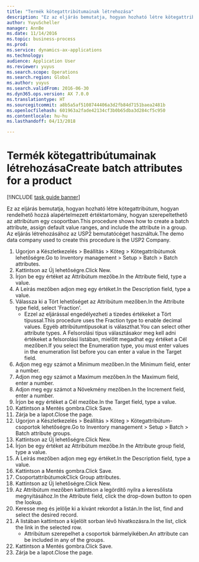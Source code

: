 ```yaml
--- 
title: "Termék kötegattribútumainak létrehozása"
description: "Ez az eljárás bemutatja, hogyan hozható létre kötegattribútum, hogyan rendelhető hozzá alapértelmezett értéktartomány, hogyan szerepeltethető az attribútum egy csoportban."
author: YuyuScheller
manager: AnnBe
ms.date: 11/14/2016
ms.topic: business-process
ms.prod: 
ms.service: dynamics-ax-applications
ms.technology: 
audience: Application User
ms.reviewer: yuyus
ms.search.scope: Operations
ms.search.region: Global
ms.author: yuyus
ms.search.validFrom: 2016-06-30
ms.dyn365.ops.version: AX 7.0.0
ms.translationtype: HT
ms.sourcegitcommit: a8b5a5af5108744406a3d2fb84d7151baea2481b
ms.openlocfilehash: 601963a2fade42134cf3b0b65dba3d284cf5c950
ms.contentlocale: hu-hu
ms.lasthandoff: 04/13/2018

---
```

# <a name="create-batch-attributes-for-a-product"></a><span data-ttu-id="6cf51-103">Termék kötegattribútumainak létrehozása</span><span class="sxs-lookup"><span data-stu-id="6cf51-103">Create batch attributes for a product</span></span>

[!INCLUDE [task guide banner](../../includes/task-guide-banner.md)]

<span data-ttu-id="6cf51-104">Ez az eljárás bemutatja, hogyan hozható létre kötegattribútum, hogyan rendelhető hozzá alapértelmezett értéktartomány, hogyan szerepeltethető az attribútum egy csoportban.</span><span class="sxs-lookup"><span data-stu-id="6cf51-104">This procedure shows how to create a batch attribute, assign default value ranges, and include the attribute in a group.</span></span> <span data-ttu-id="6cf51-105">Az eljárás létrehozásához az USP2 bemutatócéget használtuk.</span><span class="sxs-lookup"><span data-stu-id="6cf51-105">The demo data company used to create this procedure is the USP2 Company.</span></span>

1. <span data-ttu-id="6cf51-106">Ugorjon a Készletkezelés > Beállítás > Köteg > Kötegattribútumok lehetőségre.</span><span class="sxs-lookup"><span data-stu-id="6cf51-106">Go to Inventory management > Setup > Batch > Batch attributes.</span></span>
2. <span data-ttu-id="6cf51-107">Kattintson az Új lehetőségre.</span><span class="sxs-lookup"><span data-stu-id="6cf51-107">Click New.</span></span>
3. <span data-ttu-id="6cf51-108">Írjon be egy értéket az Attribútum mezőbe.</span><span class="sxs-lookup"><span data-stu-id="6cf51-108">In the Attribute field, type a value.</span></span>
4. <span data-ttu-id="6cf51-109">A Leírás mezőben adjon meg egy értéket.</span><span class="sxs-lookup"><span data-stu-id="6cf51-109">In the Description field, type a value.</span></span>
5. <span data-ttu-id="6cf51-110">Válassza ki a Tört lehetőséget az Attribútum mezőben.</span><span class="sxs-lookup"><span data-stu-id="6cf51-110">In the Attribute type field, select 'Fraction'.</span></span>
    * <span data-ttu-id="6cf51-111">Ezzel az eljárással engedélyezheti a tizedes értékeket a Tört típussal.</span><span class="sxs-lookup"><span data-stu-id="6cf51-111">This procedure uses the Fraction type to enable decimal values.</span></span> <span data-ttu-id="6cf51-112">Egyéb attribútumtípusokat is választhat.</span><span class="sxs-lookup"><span data-stu-id="6cf51-112">You can select other attribute types.</span></span> <span data-ttu-id="6cf51-113">A Felsorolási típus választásakor meg kell adni értékeket a felsorolási listában, mielőtt megadhat egy értéket a Cél mezőben.</span><span class="sxs-lookup"><span data-stu-id="6cf51-113">If you select the Enumeration type, you must enter values in the enumeration list before you can enter a value in the Target field.</span></span>  
6. <span data-ttu-id="6cf51-114">Adjon meg egy számot a Minimum mezőben.</span><span class="sxs-lookup"><span data-stu-id="6cf51-114">In the Minimum field, enter a number.</span></span>
7. <span data-ttu-id="6cf51-115">Adjon meg egy számot a Maximum mezőben.</span><span class="sxs-lookup"><span data-stu-id="6cf51-115">In the Maximum field, enter a number.</span></span>
8. <span data-ttu-id="6cf51-116">Adjon meg egy számot a Növekmény mezőben.</span><span class="sxs-lookup"><span data-stu-id="6cf51-116">In the Increment field, enter a number.</span></span>
9. <span data-ttu-id="6cf51-117">Írjon be egy értéket a Cél mezőbe.</span><span class="sxs-lookup"><span data-stu-id="6cf51-117">In the Target field, type a value.</span></span>
10. <span data-ttu-id="6cf51-118">Kattintson a Mentés gombra.</span><span class="sxs-lookup"><span data-stu-id="6cf51-118">Click Save.</span></span>
11. <span data-ttu-id="6cf51-119">Zárja be a lapot.</span><span class="sxs-lookup"><span data-stu-id="6cf51-119">Close the page.</span></span>
12. <span data-ttu-id="6cf51-120">Ugorjon a Készletkezelés > Beállítás > Köteg > Kötegattribútum-csoportok lehetőségre.</span><span class="sxs-lookup"><span data-stu-id="6cf51-120">Go to Inventory management > Setup > Batch > Batch attribute groups.</span></span>
13. <span data-ttu-id="6cf51-121">Kattintson az Új lehetőségre.</span><span class="sxs-lookup"><span data-stu-id="6cf51-121">Click New.</span></span>
14. <span data-ttu-id="6cf51-122">Írjon be egy értéket az Attribútum mezőbe.</span><span class="sxs-lookup"><span data-stu-id="6cf51-122">In the Attribute group field, type a value.</span></span>
15. <span data-ttu-id="6cf51-123">A Leírás mezőben adjon meg egy értéket.</span><span class="sxs-lookup"><span data-stu-id="6cf51-123">In the Description field, type a value.</span></span>
16. <span data-ttu-id="6cf51-124">Kattintson a Mentés gombra.</span><span class="sxs-lookup"><span data-stu-id="6cf51-124">Click Save.</span></span>
17. <span data-ttu-id="6cf51-125">Csoportattribútumok</span><span class="sxs-lookup"><span data-stu-id="6cf51-125">Click Group attributes.</span></span>
18. <span data-ttu-id="6cf51-126">Kattintson az Új lehetőségre.</span><span class="sxs-lookup"><span data-stu-id="6cf51-126">Click New.</span></span>
19. <span data-ttu-id="6cf51-127">Az Attribútum mezőben kattintson a legördítő nyílra a keresőlista megnyitásához.</span><span class="sxs-lookup"><span data-stu-id="6cf51-127">In the Attribute field, click the drop-down button to open the lookup.</span></span>
20. <span data-ttu-id="6cf51-128">Keresse meg és jelölje ki a kívánt rekordot a listán.</span><span class="sxs-lookup"><span data-stu-id="6cf51-128">In the list, find and select the desired record.</span></span>
21. <span data-ttu-id="6cf51-129">A listában kattintson a kijelölt sorban lévő hivatkozásra.</span><span class="sxs-lookup"><span data-stu-id="6cf51-129">In the list, click the link in the selected row.</span></span>
    * <span data-ttu-id="6cf51-130">Attribútum szerepelhet a csoportok bármelyikében.</span><span class="sxs-lookup"><span data-stu-id="6cf51-130">An attribute can be included in any of the groups.</span></span>  
22. <span data-ttu-id="6cf51-131">Kattintson a Mentés gombra.</span><span class="sxs-lookup"><span data-stu-id="6cf51-131">Click Save.</span></span>
23. <span data-ttu-id="6cf51-132">Zárja be a lapot.</span><span class="sxs-lookup"><span data-stu-id="6cf51-132">Close the page.</span></span>


